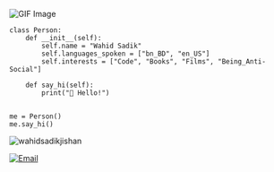 ![GIF Image](https://media.giphy.com/media/9B8wYztAoe1zO/source.gif)

```
class Person:
    def __init__(self):
        self.name = "Wahid Sadik"
        self.languages_spoken = ["bn_BD", "en_US"]
        self.interests = ["Code", "Books", "Films", "Being_Anti-Social"]
    
    def say_hi(self):
        print("👋 Hello!")


me = Person()
me.say_hi()

```
<p align="left"> <img src="https://komarev.com/ghpvc/?username=wahidsadikjishan&label=Profile%20views&color=0e75b6&style=flat" alt="wahidsadikjishan" /> </p>
<a href="mailto:wahidsadikjishan@gmail.com"><img src="https://img.shields.io/badge/Gmail-D14836?logo=gmail&logoColor=white" alt="Email"></a>
